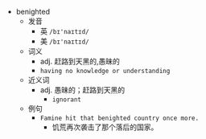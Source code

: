 - benighted
  - 发音
    - 英 `/bɪ'naɪtɪd/`
    - 美 `/bɪ'naɪtɪd/`
  - 词义
    - adj. 赶路到天黑的,愚昧的
    - `having no knowledge or understanding`
  - 近义词
    - adj. 愚昧的；赶路到天黑的
      - `ignorant`
  - 例句
    - `Famine hit that benighted country once more.`
      - 饥荒再次袭击了那个落后的国家。

